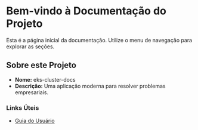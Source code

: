 
# Bem-vindo à Documentação do Projeto

Esta é a página inicial da documentação. Utilize o menu de navegação para explorar as seções.

## Sobre este Projeto
- **Nome:** eks-cluster-docs
- **Descrição:** Uma aplicação moderna para resolver problemas empresariais.

### Links Úteis
- [Guia do Usuário](guia.md)

